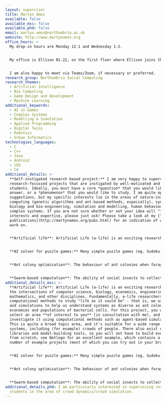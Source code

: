 ```yaml
---
layout: supervisor
title: Martyn Amos
available: false
available_msc: false
available_phd: false
email: martyn.amos@northumbria.ac.uk
website: http://www.martynamos.org
office_hours: >
  My drop-in hours are Monday 12-1 and Wednesday 1-2.


  My office is Ellison B1.22, on the first floor where Ellison joins the new CIS building (overlooking the atrium lab area). You can also access it via the CIS building by taking the stairs/lift to the first floor, and then walking left out of CIS into Ellison.


  I am also happy to meet via Teams/Zoom, if necessary or preferred.
research_group: Northumbria Social Computing
research_themes:
  - Artificial Intelligence
  - Bio Computing
  - Game Design and Development
  - Machine Learning
additional_keywords:
  - AI in Games
  - Complex Systems
  - Modelling & Simulation
  - Applied Programming
  - Digital Twins
  - Robotics
  - Urban Informatics
technologies_languages:
  - C
  - C++
  - Java
  - Android
  - iOS
  - C#
additional_details: >-
  **Self-instigated research based project:** I am very happy to supervise
  research-focussed projects that are instigated by well-motivated and capable
  students. Ideally, you must have a core *question* that you would like to
  answer, or a *phenomenon* that you would like to study. I am quite open to
  suggestions, but my specific interests lie in the areas of nature-inspired
  computing (genetic algorithms and ant-based methods, especially), synthetic
  biology and bio-engineering, simulation and modelling, human behaviour, and
  complex systems. If you are not sure whether or not your idea will "fit" my
  interests and expertise, please just ask! Please take a look at my [list of
  publications](http://martynamos.org/pubs.html) for an indication of what I
  work on.


  **Artificial life**: Artificial Life (a-life) is an exciting research area at the intersections of computer science, biology, economics, engineering, mathematics, and other disciplines. Fundamentally, a-life researchers use computational methods to study "life as it could be" - that is, we use models and simulations to help us understand systems as diverse as ant colonies, economies and populations of bacterial cells. For this project, you will select an area **of interest to you** (in consultation with me), and then investigate it using computational methods such as agent-based simulation. This is quite a broad topic area, and it's suitable for a wide range of systems, including (for example) crowds of people. There also exist excellent libraries and model-building tools, so you will not have to build everything from scratch; see [Netlogo](https://ccl.northwestern.edu/netlogo/) for an excellent example, which contains a huge number of [example projects](https://ccl.northwestern.edu/netlogo/models/index.cgi) (most of which you can try out in your browser).


  **AI solver for puzzle games:** Many simple puzzle games (eg. Sudoku, Minesweeper) are easy to describe but very difficult to solve. This project will involve the investigation of various algorithmic techniques for the automatic solution of such problems, and the development of a program to solve examples of a problem of the student's choosing (subject to approval). Please note that this project is *not* concerned with developing AI for NPCs; rather, it is the creation of AI-based *automatic solvers for puzzle games*. This project may be based on our J-POP platform (<https://github.com/huwlloyd-mmu/jpop>), which provides a number of solvers and puzzle simulators (you can read our overview paper [here](https://e-space.mmu.ac.uk/628167/)). Your task will be to choose a new puzzle from the hundreds out there, develop a simulator for it, plug it into J-POP, and then run experiments to test the various solvers. Note that this is all written in C++, so you will need to be a competent/confident programmer in this language.


  **Ant colony optimisation**: The behaviour of ant colonies when foraging for food, tending their brood, and dividing up tasks amongst colony members has recently been abstracted in computational terms and successfully applied to a whole range of important problems (such as routing data packets through a mobile telephone network that is sensitive to equipment failure). These “ant algorithms” form a new class of nature-inspired solutions that are becoming increasingly popular in science and industry. This project would involve choosing a problem (either from the literature or after discussion with myself and/or external partners), generating an ant-based solution, and then comparing its performance against existing alternative algorithms. 


  **Swarm-based computation**: The ability of social insects to collectively solve problems has been well-studied and documented. The behaviour of foraging ants, for example, has been abstracted to provide algorithmic solutions that are robust, distributed, and flexible. The particular behaviour that we will focus on is the *clustering* or *sorting* of ant corpses or larvae. Abstract models of these behaviours have been successfully applied to, amongst other problems, numerical data analysis, data mining, and graph partitioning. In this project, we focus on the task of *brood sorting*, which is essentially a problem of distributed computation; how can can a number of simple agents, with minimal communication, take a collection of objects and arrange them into a spatially coherent desired structure? This problem will find important applications in (for example) swarm robotics. For background, [please refer to the original paper we wrote on this subject](http://www.martynamos.org/Docs/1245.pdf); this project will first involve re-implementing the basic algorithm in a language of choice, and then investigating new aspects of its behaviour.
additional_details_msc: >-
  **Artificial life**: Artificial Life (a-life) is an exciting research area at
  the intersections of computer science, biology, economics, engineering,
  mathematics, and other disciplines. Fundamentally, a-life researchers use
  computational methods to study "life as it could be" - that is, we use models
  and simulations to help us understand systems as diverse as ant colonies,
  economies and populations of bacterial cells. For this project, you will
  select an area **of interest to you** (in consultation with me), and then
  investigate it using computational methods such as agent-based simulation.
  This is quite a broad topic area, and it's suitable for a wide range of
  systems, including (for example) crowds of people. There also exist excellent
  libraries and model-building tools, so you will not have to build everything
  from scratch; see Netlogo for an excellent example, which contains a huge
  number of example projects (most of which you can try out in your browser).


  **AI solver for puzzle games:** Many simple puzzle games (eg. Sudoku, Minesweeper) are easy to describe but very difficult to solve. This project will involve the investigation of various algorithmic techniques for the automatic solution of such problems, and the development of a program to solve examples of a problem of the student's choosing (subject to approval). Please note that this project is *not* concerned with developing AI for NPCs; rather, it is the creation of AI-based *automatic solvers for puzzle games*. This project will be based on our J-POP platform (<https://github.com/huwlloyd-mmu/jpop>), which provides a number of solvers and puzzle simulators (you can read our overview paper [here](https://e-space.mmu.ac.uk/628167/)). Your task will be to choose a new puzzle from the hundreds out there, develop a simulator for it, plug it into J-POP, and then run experiments to test the various solvers. Note that this is all written in C++, so you will need to be a competent/confident programmer in this language.


  **Ant colony optimisation**: The behaviour of ant colonies when foraging for food, tending their brood, and dividing up tasks amongst colony members has recently been abstracted in computational terms and successfully applied to a whole range of important problems (such as routing data packets through a mobile telephone network that is sensitive to equipment failure). These “ant algorithms” form a new class of nature-inspired solutions that are becoming increasingly popular in science and industry. This project would involve choosing a problem (either from the literature or after discussion with myself and/or external partners), generating an ant-based solution, and then comparing its performance against existing alternative algorithms. 


  **Swarm-based computation**: The ability of social insects to collectively solve problems has been well-studied and documented. The behaviour of foraging ants, for example, has been abstracted to provide algorithmic solutions that are robust, distributed, and flexible. The particular behaviour that we will focus on is the *clustering* or *sorting* of ant corpses or larvae. Abstract models of these behaviours have been successfully applied to, amongst other problems, numerical data analysis, data mining, and graph partitioning. In this project, we focus on the task of *brood sorting*, which is essentially a problem of distributed computation; how can can a number of simple agents, with minimal communication, take a collection of objects and arrange them into a spatially coherent desired structure? This problem will find important applications in (for example) swarm robotics. For background, [please refer to the original paper we wrote on this subject](http://www.martynamos.org/Docs/1245.pdf); this project will first involve re-implementing the basic algorithm in a language of choice, and then investigating new aspects of its behaviour.
additional_details_phd: I am particularly interested in supervising research
  students in the area of crowd dynamics/crowd simulation.
---
```


